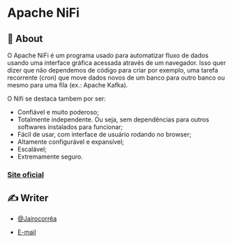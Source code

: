 # Apache NiFi


</p>

## 🧐 About <a name = "sobre"></a>

O Apache NiFi é um programa usado para automatizar fluxo de dados usando uma interface gráfica acessada através de um navegador. Isso quer dizer que não dependemos de código para criar por exemplo, uma tarefa recorrente (cron) que move dados novos de um banco para outro banco ou mesmo para uma fila (ex.: Apache Kafka).

O Nifi se destaca tambem por ser:

 - Confiável e muito poderoso;
 - Totalmente independente. Ou seja, sem dependências para outros softwares instalados para funcionar;
 - Fácil de usar, com interface de usuário rodando no browser;
 - Altamente configurável e expansível;
 - Escalável;
 - Extremamente seguro.

### [Site oficial](https://nifi.apache.org/)



## ✍️ Writer <a name = "autores"></a>

- [@Jairocorrêa](https://www.linkedin.com/in/jairo-corr%C3%AAa-a48456120/)

 - [E-mail](jairo.data@hotmail.com)



